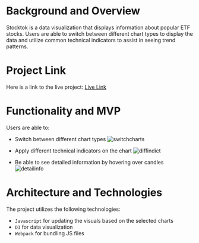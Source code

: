 # Background and Overview 
Stocktok is a data visualization that displays information about popular ETF stocks. Users are able to switch between different chart types to display the data and utilize common technical indicators to assist in seeing trend patterns.

# Project Link
Here is a link to the live project: [Live Link](https://dtlai.github.io/stocktok/)

# Functionality and MVP
Users are able to:
* Switch between different chart types
![switchcharts](https://media0.giphy.com/media/NzWIkvn6kk5Y1C1PK9/200w.webp)

* Apply different technical indicators on the chart
![diffindict](https://media0.giphy.com/media/LMRrO30QPxjCUqF5P0/giphy.gif)

* Be able to see detailed information by hovering over candles
![detailinfo](https://media0.giphy.com/media/9z2xEHsIzP8AMJ1sNN/200w.webp)

# Architecture and Technologies
The project utilizes the following technologies:
* `Javascript` for updating the visuals based on the selected charts
* `D3` for data visualization
* `Webpack` for bundling JS files

